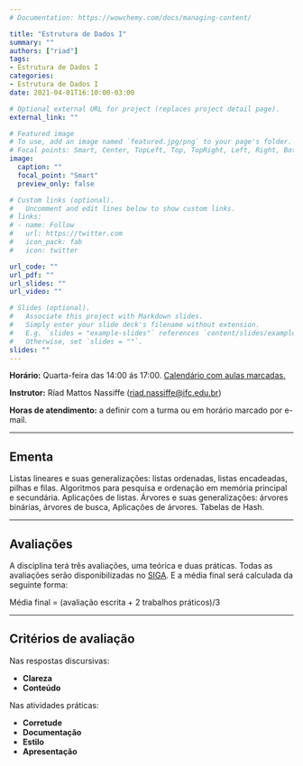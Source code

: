 ```yaml
---
# Documentation: https://wowchemy.com/docs/managing-content/

title: "Estrutura de Dados I"
summary: ""
authors: ["riad"]
tags:
- Estrutura de Dados I
categories:
- Estrutura de Dados I
date: 2021-04-01T16:10:00-03:00

# Optional external URL for project (replaces project detail page).
external_link: ""

# Featured image
# To use, add an image named `featured.jpg/png` to your page's folder.
# Focal points: Smart, Center, TopLeft, Top, TopRight, Left, Right, BottomLeft, Bottom, BottomRight.
image:
  caption: ""
  focal_point: "Smart"
  preview_only: false

# Custom links (optional).
#   Uncomment and edit lines below to show custom links.
# links:
# - name: Follow
#   url: https://twitter.com
#   icon_pack: fab
#   icon: twitter

url_code: ""
url_pdf: ""
url_slides: ""
url_video: ""

# Slides (optional).
#   Associate this project with Markdown slides.
#   Simply enter your slide deck's filename without extension.
#   E.g. `slides = "example-slides"` references `content/slides/example-slides.md`.
#   Otherwise, set `slides = ""`.
slides: ""
---
```

**Horário:** Quarta-feira das 14:00 ás 17:00. [Calendário com aulas marcadas.](http://blumenau.ifc.edu.br/bcc/horario-de-aula/)

**Instrutor:**	Ríad Mattos Nassiffe (riad.nassiffe@ifc.edu.br)

**Horas de atendimento:**	a definir com a turma ou em horário marcado por e-mail. 

___

## Ementa

Listas lineares e suas generalizações: listas ordenadas, listas encadeadas, pilhas e filas. Algoritmos para pesquisa e ordenação em memória principal e secundária. Aplicações de listas. Árvores e suas generalizações: árvores binárias, árvores de busca, Aplicações de árvores. Tabelas de Hash.

___

## Avaliações

A disciplina terá três avaliações, uma teórica e duas práticas. Todas as avaliações serão disponibilizadas no [SIGA](https://sig.ifc.edu.br/sigaa/verTelaLogin.do). E a média final será calculada da seguinte forma:

Média final = (avaliação escrita + 2 trabalhos práticos)/3

___

## Critérios de avaliação

Nas respostas discursivas:
+ **Clareza** 
+ **Conteúdo** 

Nas atividades práticas:
+ **Corretude**
+ **Documentação**
+ **Estilo**
+ **Apresentação**
